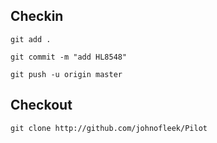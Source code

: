 ## Checkin
```
git add .

git commit -m "add HL8548"

git push -u origin master
```


## Checkout
```
git clone http://github.com/johnofleek/Pilot
```